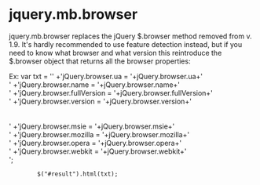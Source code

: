 jquery.mb.browser
=================

jquery.mb.browser replaces the jQuery $.browser method removed from v. 1.9.
It's hardly recommended to use feature detection instead, but if you need to know what browser and what version this reintroduce the $.browser object that returns all the browser properties:

Ex:
            var txt = ''
                    +'jQuery.browser.ua  = '+jQuery.browser.ua+'<br>'
                    +'jQuery.browser.name  = '+jQuery.browser.name+'<br>'
                    +'jQuery.browser.fullVersion  = '+jQuery.browser.fullVersion+'<br>'
                    +'jQuery.browser.version = '+jQuery.browser.version+'<br><br><br>'
                    +'jQuery.browser.msie = '+jQuery.browser.msie+'<br>'
                    +'jQuery.browser.mozilla = '+jQuery.browser.mozilla+'<br>'
                    +'jQuery.browser.opera = '+jQuery.browser.opera+'<br>'
                    +'jQuery.browser.webkit = '+jQuery.browser.webkit+'<br>';

            $("#result").html(txt);
